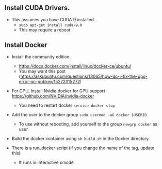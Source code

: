 Install CUDA Drivers.
--
 * This assumes you have CUDA 9 installed.
   * `sudo apt-get install cuda-9.0`
   * This may require a reboot

Install Docker
--
  * Install the community edition.
    * https://docs.docker.com/install/linux/docker-ce/ubuntu/
    * You may want this post (https://askubuntu.com/questions/13065/how-do-i-fix-the-gpg-error-no-pubkey/15272#15272)
    
  * For GPU, Install Nvidia docker for GPU support https://github.com/NVIDIA/nvidia-docker
    * You need to restart docker `service docker stop`
    
  * Add the user to the docker group `sudo usermod -aG docker $USERID`
    * To use without rebooting, add yourself to the group `newgrp docker` as user
    
* Build the docker container using `sh build.sh` in the Docker directory.
* There is a run_docker script (if you change the name of the tag, update this)
  * It runs in interactive omode
